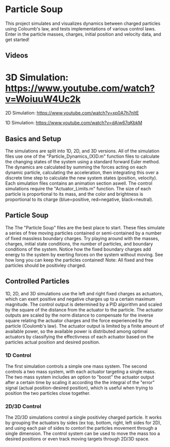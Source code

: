 # Particle Soup
This project simulates and visualizes dynamics between charged particles using Coloumb's law, and tests implementations of various control laws. Enter in the particle masses, charges, initial position and velocity data, and get started! 
## Videos
# 3D Simulation: https://www.youtube.com/watch?v=WoiuuW4Uc2k

2D Simulation: https://www.youtube.com/watch?v=xp0A7h7nltE

1D Simulation: https://www.youtube.com/watch?v=dAiw67qKbkM

## Basics and Setup
The simulations are split into 1D, 2D, and 3D versions. All of the simulation files use one of the "Particle_Dynamics_(X)D.m" function files to calculate the changing states of the system using a standard forward Euler method. The dynamics are calculated by summing the forces acting on each dynamic particle, calculating the acceleration, then integrating this over a discrete time step to calculate the new system states (position, velocity). Each simulation files contains an animation section aswell. The control simulations require the "Actuator_Limits.m" function. The size of each particle is proportional to its mass, and the color and brightness is proportional to its charge (blue=positive, red=negative, black=neutral). 
## Particle Soup
The The "Particle Soup" files are the best place to start. These files simulate a series of free moving particles contained or semi-contained by a number of fixed massless boundary charges. Try playing around with the masses, charges, initial state conditions, the number of particles, and boundary conditions of the system. Notice how the fixed boundary charges add energy to the system by exerting forces on the system without moving. See how long you can keep the particles contained! Note: All fixed and free particles should be positivley charged. 
## Controlled Particles 
1D, 2D, and 3D simulations use the left and right fixed charges as actuators, which can exert positive and negative charges up to a certain maximum magnitude. The control output is determined by a PID algorithm and scaled by the square of the distance from the actuator to the particle. The actuator outputs are scaled by the norm distance to compensate for the inverse square relating the actuator charges and the force experienced by the particle (Coulomb's law). The actuator output is limited by a finite amount of available power, so the available power is distributed among optimal actuators by classifying the effectivness of each actuator based on the particles actual position and desired position. 
### 1D Control
The first simulation controls a simple one mass system. The second controls a two mass system, with each actuator targeting a single mass. The two mass system includes an option to "boost" the actuator output after a certain time by scaling it according the the integral of the "error" signal (actual position-desired position), which is useful when trying to position the two particles close together. 
### 2D/3D Control
The 2D/3D simulations control a single positivley charged particle. It works by grouping the actuators by sides (ex top, bottom, right, left sides for 2D), and using each pair of sides to contorl the particles movement through a single dimension. The control system can be used to move the mass too a desired positions or even track moving targets through 2D/3D space. 
